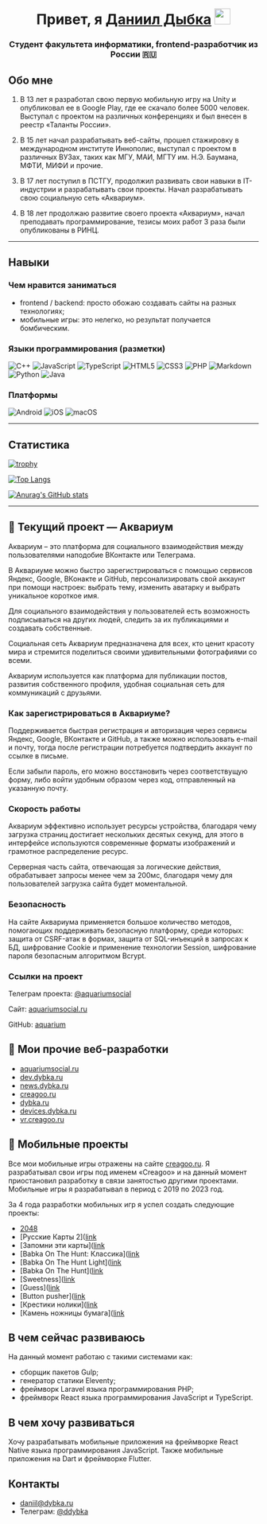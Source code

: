 <h1 align="center">Привет, я <a href="https://dybka.ru" target="_blank">Даниил Дыбка</a> 
<img src="https://github.com/blackcater/blackcater/raw/main/images/Hi.gif" height="32" width="32" /></h1>
<h3 align="center">Студент факультета информатики, frontend-разработчик из России 🇷🇺</h3>

## Обо мне

1. В 13 лет я разработал свою первую мобильную игру на Unity и опубликовал ее в Google Play, где ее скачало более 5000 человек. Выступал с проектом на различных конференциях и был внесен в реестр «Таланты России».

2. В 15 лет начал разрабатывать веб-сайты, прошел стажировку в международном институте Иннополис, выступал с проектом в различных ВУЗах, таких как МГУ, МАИ, МГТУ им. Н.Э. Баумана, МФТИ, МИФИ и прочие. 

3. В 17 лет поступил в ПСТГУ, продолжил развивать свои навыки в IT-индустрии и разрабатывать свои проекты. Начал разрабатывать свою социальную сеть «Аквариум».

4. В 18 лет продолжаю развитие своего проекта «Аквариум», начал преподавать программирование, тезисы моих работ 3 раза были опубликованы в РИНЦ.

---

## Навыки

### Чем нравится заниматься

- frontend / backend: просто обожаю создавать сайты на разных технологиях;
- мобильные игры: это нелегко, но результат получается бомбическим.

### Языки программирования (разметки)

![C++](https://img.shields.io/badge/c++-%2300599C.svg?style=for-the-badge&logo=c%2B%2B&logoColor=white)
![JavaScript](https://img.shields.io/badge/javascript-%23323330.svg?style=for-the-badge&logo=javascript&logoColor=%23F7DF1E)
![TypeScript](https://img.shields.io/badge/typescript-%23007ACC.svg?style=for-the-badge&logo=typescript&logoColor=white)
![HTML5](https://img.shields.io/badge/html5-%23E34F26.svg?style=for-the-badge&logo=html5&logoColor=white)
![CSS3](https://img.shields.io/badge/css3-%231572B6.svg?style=for-the-badge&logo=css3&logoColor=white)
![PHP](https://img.shields.io/badge/php-%23777BB4.svg?style=for-the-badge&logo=php&logoColor=white)
![Markdown](https://img.shields.io/badge/markdown-%23000000.svg?style=for-the-badge&logo=markdown&logoColor=white)
![Python](https://img.shields.io/badge/python-3670A0?style=for-the-badge&logo=python&logoColor=ffdd54)
![Java](https://img.shields.io/badge/java-%23ED8B00.svg?style=for-the-badge&logo=openjdk&logoColor=white)

### Платформы

![Android](https://img.shields.io/badge/Android-3DDC84?style=for-the-badge&logo=android&logoColor=white)
![iOS](https://img.shields.io/badge/iOS-000000?style=for-the-badge&logo=ios&logoColor=white)
![macOS](https://img.shields.io/badge/mac%20os-000000?style=for-the-badge&logo=macos&logoColor=F0F0F0)

---

## Статистика

[![trophy](https://github-profile-trophy.vercel.app/?username=danyabooba)](https://github.com/danyabooba/github-profile-trophy)

[![Top Langs](https://github-readme-stats.vercel.app/api/top-langs/?username=danyabooba&layout=compact)](https://github.com/anuraghazra/github-readme-stats)

[![Anurag's GitHub stats](https://github-readme-stats.vercel.app/api?username=danyabooba)](https://github.com/anuraghazra/github-readme-stats)

---

## 🐠 Текущий проект — Аквариум

Аквариум – это платформа для социального взаимодействия между пользователями наподобие ВКонтакте или Телеграма.

В Аквариуме можно быстро зарегистрироваться с помощью сервисов Яндекс, Google, ВКонакте и GitHub, персонализировать свой аккаунт при помощи настроек: выбрать тему, изменить аватарку и выбрать уникальное короткое имя.

Для социального взаимодействия у пользователей есть возможность подписываться на других людей, следить за их публикациями и создавать собственные.

Социальная сеть Аквариум предназначена для всех, кто ценит красоту мира и стремится поделиться своими удивительными фотографиями со всеми.

Аквариум используется как платформа для публикации постов, развития собственного профиля, удобная социальная сеть для коммуникаций с друзьями.

### Как зарегистрироваться в Аквариуме?

Поддерживается быстрая регистрация и авторизация через сервисы Яндекс, Google, ВКонтакте и GitHub, а также можно использовать e-mail и почту, тогда после регистрации потребуется подтвердить аккаунт по ссылке в письме.

Если забыли пароль, его можно восстановить через соответствущую форму, либо войти удобным образом через код, отправленный на указанную почту.

### Скорость работы

Аквариум эффективно использует ресурсы устройства, благодаря чему загрузка страниц достигает нескольких десятых секунд, для этого в интерфейсе используются современные форматы изображений и грамотное распределение ресурс.

Серверная часть сайта, отвечающая за логические действия, обрабатывает запросы менее чем за 200мс, благодаря чему для пользователей загрузка сайта будет моментальной.

### Безопасность

На сайте Аквариума применяется большое количество методов, помогающих поддерживать безопасную платформу, среди которых: защита от CSRF-атак в формах, защита от SQL-инъекций в запросах к БД, шифрование Cookie и применение технологии Session, шифрование пароля безопасным алгоритмом Bcrypt.

### Ссылки на проект

Телеграм проекта: [@aquariumsocial](https://aquariumsocial.t.me)

Сайт: [aquariumsocial.ru](https://aquariumsocial.ru)

GitHub: [aquarium](https://github.com/DanyaBooba/aquarium)

## 🤩 Мои прочие веб-разработки

- [aquariumsocial.ru](https://aquariumsocial.ru)
- [dev.dybka.ru](https://dev.dybka.ru)
- [news.dybka.ru](https://news.dybka.ru)
- [creagoo.ru](https://creagoo.ru)
- [dybka.ru](https://dybka.ru)
- [devices.dybka.ru](https://devices.dybka.ru)
- [vr.creagoo.ru](https://vr.creagoo.ru)

## 👾 Мобильные проекты

Все мои мобильные игры отражены на сайте [creagoo.ru](https://creagoo.ru). Я разрабатывал свои игры под именем «Creagoo» и на данный момент приостановил разработку в связи занятостью другими проектами. Мобильные игры я разрабатывал в период с 2019 по 2023 год. 

За 4 года разработки мобильных игр я успел создать следующие проекты:

- [2048](https://creagoo.ru/games/2048)
- [Русские Карты 2]([link](https://creagoo.ru/games/russiancards2)
- [Запомни эти карты]([link](https://creagoo.ru/games/rememberthesecards)
- [Babka On The Hunt: Классика]([link](https://creagoo.ru/games/babkaonthehuntclassic)
- [Babka On The Hunt Light]([link](https://creagoo.ru/games/babkaonthehuntlight)
- [Babka On The Hunt]([link](https://creagoo.ru/games/babkaonthehunt)
- [Sweetness]([link](https://creagoo.ru/games/sweetness)
- [Guess]([link](https://creagoo.ru/games/guess)
- [Button pusher]([link](https://creagoo.ru/games/buttonpusher)
- [Крестики нолики]([link](https://creagoo.ru/games/tictactoe)
- [Камень ножницы бумага]([link](https://creagoo.ru/games/rockpaperscissors)


## В чем сейчас развиваюсь

На данный момент работаю с такими системами как:

- сборщик пакетов Gulp;
- генератор статики Eleventy;
- фреймворк Laravel языка программирования PHP;
- фреймворк React языка программирования JavaScript и TypeScript.

## В чем хочу развиваться

Хочу разрабатывать мобильные приложения на фреймворке React Native языка программирования JavaScript. Также мобильные приложения на Dart и фреймворке Flutter.

## Контакты

- daniil@dybka.ru
- Телеграм: [@ddybka](https://ddybka.t.me)
